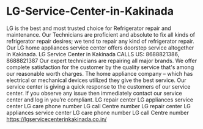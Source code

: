 # LG-Service-Center-in-Kakinada
 LG is the best and most trusted choice for Refrigerator repair and maintenance. Our Technicians are proficient and absolute to fix all kinds of refrigerator repair desires; we tend to repair any kind of refrigerator repair. Our LG home appliances service center offers doorstep service altogether in Kakinada.  LG Service Center in Kakinada   CALLS US: 8688821386, 8688821387 Our expert technicians are repairing all major brands. We offer complete satisfaction for the customer by the quality service that's among our reasonable worth charges. The home appliance company – which has electrical or mechanical devices utilized they give the best service. Our service center is giving a quick response to the customers of our service center. If you observe any issue then immediately contact our service center and log in you’re compliant. LG repair center LG appliances service center   LG care phone number LG call Centre number LG repair center LG appliances service center   LG care phone number LG call Centre number   https://lgservicecenterinkakinada.co.in/
